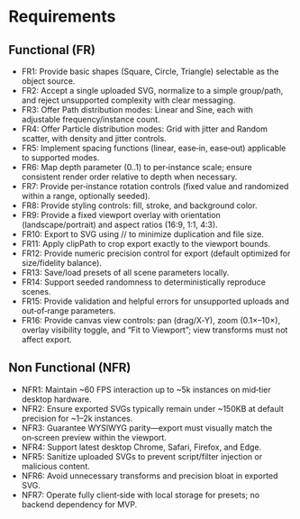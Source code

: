 # Requirements

## Functional (FR)
- FR1: Provide basic shapes (Square, Circle, Triangle) selectable as the object source.
- FR2: Accept a single uploaded SVG, normalize to a simple group/path, and reject unsupported complexity with clear messaging.
- FR3: Offer Path distribution modes: Linear and Sine, each with adjustable frequency/instance count.
- FR4: Offer Particle distribution modes: Grid with jitter and Random scatter, with density and jitter controls.
- FR5: Implement spacing functions (linear, ease‑in, ease‑out) applicable to supported modes.
- FR6: Map depth parameter (0..1) to per‑instance scale; ensure consistent render order relative to depth when necessary.
- FR7: Provide per‑instance rotation controls (fixed value and randomized within a range, optionally seeded).
- FR8: Provide styling controls: fill, stroke, and background color.
- FR9: Provide a fixed viewport overlay with orientation (landscape/portrait) and aspect ratios (16:9, 1:1, 4:3).
- FR10: Export to SVG using <defs>/<symbol>/<use> to minimize duplication and file size.
- FR11: Apply clipPath to crop export exactly to the viewport bounds.
- FR12: Provide numeric precision control for export (default optimized for size/fidelity balance).
- FR13: Save/load presets of all scene parameters locally.
- FR14: Support seeded randomness to deterministically reproduce scenes.
- FR15: Provide validation and helpful errors for unsupported uploads and out‑of‑range parameters.
 - FR16: Provide canvas view controls: pan (drag/X‑Y), zoom (0.1×–10×), overlay visibility toggle, and “Fit to Viewport”; view transforms must not affect export.

## Non Functional (NFR)
- NFR1: Maintain ~60 FPS interaction up to ~5k instances on mid‑tier desktop hardware.
- NFR2: Ensure exported SVGs typically remain under ~150KB at default precision for ~1–2k instances.
- NFR3: Guarantee WYSIWYG parity—export must visually match the on‑screen preview within the viewport.
- NFR4: Support latest desktop Chrome, Safari, Firefox, and Edge.
- NFR5: Sanitize uploaded SVGs to prevent script/filter injection or malicious content.
- NFR6: Avoid unnecessary transforms and precision bloat in exported SVG.
- NFR7: Operate fully client‑side with local storage for presets; no backend dependency for MVP.
